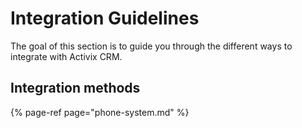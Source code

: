 # Integration Guidelines

The goal of this section is to guide you through the different ways to integrate with Activix CRM.

## Integration methods

{% page-ref page="phone-system.md" %}



